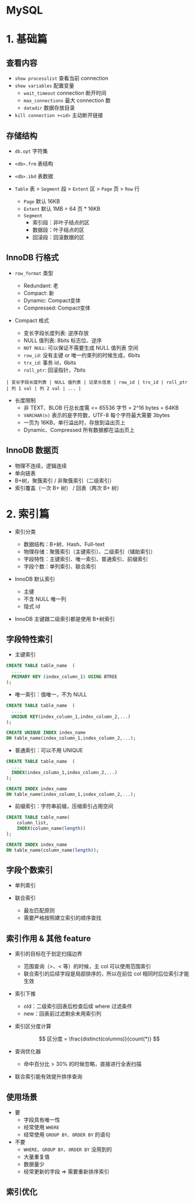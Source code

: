 # MySQL

# 1. 基础篇

## 查看内容

- `show processlist` 查看当前 connection
- `show variables` 配置变量
  - `wait_timeout` connection 断开时间
  - `max_connections` 最大 connection 数
  - `datadir` 数据存放目录
- `kill connection +<id>` 主动断开链接

## 存储结构

- `db.opt` 字符集
- `<db>.frm` 表结构
- `<db>.ibd` 表数据

- `Table` 表 > `Segment` 段 > `Extent` 区 > `Page` 页 > `Row` 行
  - `Page` 默认 16KB
  - `Extent` 默认 1MB = 64 页 * 16KB
  - `Segment`
    - 索引段：非叶子结点的区
    - 数据段：叶子结点的区
    - 回滚段：回滚数据的区

## InnoDB 行格式

- `row_format` 类型
  - Redundant: 老
  - Compact: 新
  - Dynamic: Compact变体
  - Compressed: Compact变体

- Compact 格式
  - 变长字段长度列表: 逆序存放
  - NULL 值列表: 8bits 标志位、逆序
  - `NOT NULL`: 可以保证不需要生成 NULL 值列表 空间
  - `row_id`: 没有主键 or 唯一约束列的时候生成，6bits
  - `trx_id`: 事务 id，6bits
  - `roll_ptr`: 回滚指针，7bits

```
| 变长字段长度列表 | NULL 值列表 | 记录头信息 | row_id | trx_id | roll_ptr | 列 1 val | 列 2 val | ... |
```

- 长度限制
  - 非 TEXT、BLOB 行总长度需 <= 65536 字节 = 2^16 bytes = 64KB
  - `VARCHAR(n)` 表示的是字符数，UTF-8 每个字符最大需要 3bytes
  - 一页为 16KB，单行溢出时，存放到溢出页上
  - Dynamic、Compressed 所有数据都在溢出页上

## InnoDB 数据页

- 物理不连续，逻辑连续
- 单向链表
- B+树，聚簇索引 / 非聚簇索引（二级索引）
- 索引覆盖（一次 B+ 树） / 回表（两次 B+ 树）

# 2. 索引篇

- 索引分类
  - 数据结构：B+树、Hash、Full-text
  - 物理存储：聚簇索引（主键索引）、二级索引（辅助索引）
  - 字段特性：主键索引、唯一索引、普通索引、前缀索引
  - 字段个数：单列索引、联合索引

- InnoDB 默认索引
  - 主键
  - 不含 NULL 唯一列
  - 隐式 id

- InnoDB 主键跟二级索引都是使用 B+树索引

## 字段特性索引

- 主键索引

```sql
CREATE TABLE table_name  (
  ....
  PRIMARY KEY (index_column_1) USING BTREE
);
```

- 唯一索引：值唯一，不为 NULL

```sql
CREATE TABLE table_name  (
  ....
  UNIQUE KEY(index_column_1,index_column_2,...) 
);
```

```sql
CREATE UNIQUE INDEX index_name
ON table_name(index_column_1,index_column_2,...);
```

- 普通索引：可以不用 UNIQUE

```sql
CREATE TABLE table_name  (
  ....
  INDEX(index_column_1,index_column_2,...) 
);
```

```sql
CREATE INDEX index_name
ON table_name(index_column_1,index_column_2,...); 
```

- 前缀索引：字符串前缀，压缩索引占用空间

```sql
CREATE TABLE table_name(
    column_list,
    INDEX(column_name(length))
);
```

```sql
CREATE INDEX index_name
ON table_name(column_name(length)); 
```

## 字段个数索引

- 单列索引

- 联合索引
  - 最左匹配原则
  - 需要严格按照建立索引的顺序查找

## 索引作用 & 其他 feature

- 索引的目标在于划定扫描边界
  - 范围查询（>、< 等）的时候，主 col 可以使用范围索引
  - 联合索引的后续字段是局部排序的，所以在前位 col 相同时后位索引才能生效

- 索引下推
  - old：二级索引回表后检查后续 where 过滤条件
  - new：回表前过滤剩余未用索引列

- 索引区分度计算

$$
区分度 = \frac{distinct(columns)}{count(*)}
$$

- 查询优化器
  - 命中百分比 > 30% 的时候忽略，直接进行全表扫描

- 联合索引能有效提升排序查询

## 使用场景

- 要
  - 字段具有唯一性
  - 经常使用 `WHERE`
  - 经常使用 `GROUP BY`、`ORDER BY` 的语句
- 不要
  - `WHERE`、`GROUP BY`、`ORDER BY` 没用到的
  - 大量重复值
  - 数据量少
  - 经常更新的字段 => 需要重新排序索引

## 索引优化
